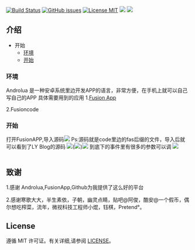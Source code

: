 
![]()

[![Build Status](https://travis-ci.org/lianyiming/LY-Blog.svg?branch=master)](https://travis-ci.org/lianyiming/LY-Blog)
[![GitHub issues](https://img.shields.io/github/issues/lianyiming/LY-Blog.svg?style=flat)](https://github.com/lianyiming/LY-Blog/issues)
[![License MIT](https://img.shields.io/badge/license-MIT-blue.svg?style=flat)](https://github.com/home-assistant/home-assistant-iOS/blob/master/LICENSE)
[![](https://img.shields.io/github/stars/lianyiming/LY-Blog.svg?style=social&label=Star)](https://github.com/lianyiming/LY-Blog)
[![](https://img.shields.io/github/forks/lianyiming/LY-Blog.svg?style=social&label=Fork)](https://github.com/lianyiming/LY-Blog)

## 介绍

* 开始
	* [环境](#环境)
	* [开始](#开始)


### 环境
Androlua 是一种安卓系统里边开发APP的语言，非常方便，在手机上就可以自己写自己的APP
具体需要用到的应用
1.[Fusion App](https://www.coolapk.com/apk/cn.coldsong.fusionapp)

2.Fusioncode

### 开始

打开FusionAPP,导入源码![](https://raw.githubusercontent.com/LianYiMing/LY-Blog/master/_img/%E7%AC%AC%E4%B8%80%E6%AD%A5.jpg)
Ps:源码就是code里边的fas后缀的文件，导入后就可以看到了LY Blog的源码
![](https://raw.githubusercontent.com/LianYiMing/LY-Blog/master/_img/%E7%AC%AC%E4%BA%8C%E6%AD%A5.jpg)(![](https://raw.githubusercontent.com/LianYiMing/LY-Blog/master/_img/%E7%AC%AC%E4%BA%8C%E6%AD%A5.jpg))![](https://raw.githubusercontent.com/LianYiMing/LY-Blog/master/_img/%E7%AC%AC%E4%BA%8C%E6%AD%A5.jpg)
到底下的事件里有很多的参数可以调
![](https://raw.githubusercontent.com/LianYiMing/LY-Blog/master/_img/%E7%AC%AC%E4%BA%8C%E6%AD%A5.jpg)


```

```






	
## 致谢
1.感谢 Androlua,FusionApp,Github为我提供了这么好的平台

2.感谢寒歌大大，半生素依，子朝，幽灵点睛，贴吧@阿俊，酷安@一个假币，偶尔想吃榨菜，流年，微视科技工程师小焜，钰棋，Pretend°。


## License

遵循 MIT 许可证。有关详细,请参阅 [LICENSE](https://github.com/lianyiming/lianyiming.github.io/blob/master/LICENSE)。

